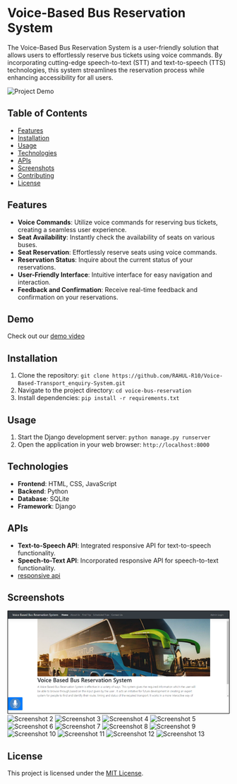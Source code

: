 # Voice-Based Bus Reservation System

The Voice-Based Bus Reservation System is a user-friendly solution that allows users to effortlessly reserve bus tickets using voice commands. By incorporating cutting-edge speech-to-text (STT) and text-to-speech (TTS) technologies, this system streamlines the reservation process while enhancing accessibility for all users.

![Project Demo](demo.gif) <!-- Replace with a link to a GIF/video showcasing the system in action -->

## Table of Contents

- [Features](#features)
- [Installation](#installation)
- [Usage](#usage)
- [Technologies](#technologies)
- [APIs](#apis)
- [Screenshots](#screenshots)
- [Contributing](#contributing)
- [License](#license)

## Features

- **Voice Commands**: Utilize voice commands for reserving bus tickets, creating a seamless user experience.
- **Seat Availability**: Instantly check the availability of seats on various buses.
- **Seat Reservation**: Effortlessly reserve seats using voice commands.
- **Reservation Status**: Inquire about the current status of your reservations.
- **User-Friendly Interface**: Intuitive interface for easy navigation and interaction.
- **Feedback and Confirmation**: Receive real-time feedback and confirmation on your reservations.

## Demo

Check out our [demo video](demo.mp4) <!-- Replace with a link to a demo video -->

## Installation

1. Clone the repository: `git clone https://github.com/RAHUL-R10/Voice-Based-Transport_enquiry-System.git`
2. Navigate to the project directory: `cd voice-bus-reservation`
3. Install dependencies: `pip install -r requirements.txt`

## Usage

1. Start the Django development server: `python manage.py runserver`
2. Open the application in your web browser: `http://localhost:8000`

## Technologies

- **Frontend**: HTML, CSS, JavaScript
- **Backend**: Python
- **Database**: SQLite
- **Framework**: Django

## APIs

- **Text-to-Speech API**: Integrated responsive API for text-to-speech functionality.
- **Speech-to-Text API**: Incorporated responsive API for speech-to-text functionality.
- [responsive api](https://responsivevoice.org/api/)

## Screenshots

![Screenshot 1](screenshot/image.png) <!-- Replace with actual screenshot -->
![Screenshot 2](screenshots/Picture2.png) <!-- Replace with actual screenshot -->
![Screenshot 3](screenshots/Picture3.png) <!-- Replace with actual screenshot -->
![Screenshot 4](screenshots/Picture4.png) <!-- Replace with actual screenshot -->
![Screenshot 5](screenshots/Picture5.png) <!-- Replace with actual screenshot -->
![Screenshot 6](screenshots/Picture6.png) <!-- Replace with actual screenshot -->
![Screenshot 7](screenshots/Picture7.png) <!-- Replace with actual screenshot -->
![Screenshot 8](screenshots/Picture8.png) <!-- Replace with actual screenshot -->
![Screenshot 9](screenshots/Picture9.png) <!-- Replace with actual screenshot -->
![Screenshot 10](screenshots/Picture10.png) <!-- Replace with actual screenshot -->
![Screenshot 11](screenshots/Picture11.png) <!-- Replace with actual screenshot -->
![Screenshot 12](screenshots/Picture12.png) <!-- Replace with actual screenshot -->
![Screenshot 13](screenshots/Picture13.png) <!-- Replace with actual screenshot -->

<!-- Add more screenshots as needed -->



## License

This project is licensed under the [MIT License](LICENSE).



